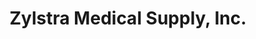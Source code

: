 ---
title: "Zylstra Medical Supply, Inc."
url: /kentwood/zylstra-medical-supply-inc/
shop: medical supply
---